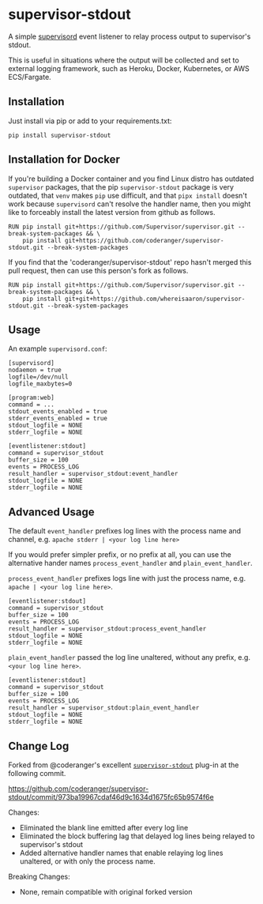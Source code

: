 # supervisor-stdout

A simple [supervisord](http://supervisord.org/) event listener to relay
process output to supervisor's stdout.

This is useful in situations where the output will be collected and set to
external logging framework, such as Heroku, Docker, Kubernetes, or AWS ECS/Fargate.

## Installation

Just install via pip or add to your requirements.txt:

    pip install supervisor-stdout

## Installation for Docker

If you're building a Docker container and you find Linux distro has outdated `supervisor` packages,
that the pip `supervisor-stdout` package is very outdated, that `venv` makes `pip` use difficult,
and that `pipx install` doesn't work because `supervisord` can't resolve the handler name,
then you might like to forceably install the latest version from github as follows.

```
RUN pip install git+https://github.com/Supervisor/supervisor.git --break-system-packages && \
    pip install git+https://github.com/coderanger/supervisor-stdout.git --break-system-packages
```

If you find that the 'coderanger/supervisor-stdout' repo hasn't merged this pull request,
then can use this person's fork as follows.

```
RUN pip install git+https://github.com/Supervisor/supervisor.git --break-system-packages && \
    pip install git+git+https://github.com/whereisaaron/supervisor-stdout.git --break-system-packages
```

## Usage

An example `supervisord.conf`:

    [supervisord]
    nodaemon = true
    logfile=/dev/null
    logfile_maxbytes=0

    [program:web]
    command = ...
    stdout_events_enabled = true
    stderr_events_enabled = true
    stdout_logfile = NONE
    stderr_logfile = NONE

    [eventlistener:stdout]
    command = supervisor_stdout
    buffer_size = 100
    events = PROCESS_LOG
    result_handler = supervisor_stdout:event_handler
    stdout_logfile = NONE
    stderr_logfile = NONE

## Advanced Usage

The default `event_handler` prefixes log lines with the process name and channel,
e.g. `apache stderr | <your log line here>`

If you would prefer simpler prefix, or no prefix at all, you can use the alternative
hander names `process_event_handler` and `plain_event_handler`.

`process_event_handler` prefixes logs line with just the process name, e.g. `apache | <your log line here>`.

    [eventlistener:stdout]
    command = supervisor_stdout
    buffer_size = 100
    events = PROCESS_LOG
    result_handler = supervisor_stdout:process_event_handler
    stdout_logfile = NONE
    stderr_logfile = NONE

`plain_event_handler` passed the log line unaltered, without any prefix, e.g. `<your log line here>`.

    [eventlistener:stdout]
    command = supervisor_stdout
    buffer_size = 100
    events = PROCESS_LOG
    result_handler = supervisor_stdout:plain_event_handler
    stdout_logfile = NONE
    stderr_logfile = NONE

## Change Log

Forked from @coderanger's excellent [`supervisor-stdout`](https://github.com/coderanger/supervisor-stdout/) plug-in at the following commit.

https://github.com/coderanger/supervisor-stdout/commit/973ba19967cdaf46d9c1634d1675fc65b9574f6e

Changes:
- Eliminated the blank line emitted after every log line
- Eliminated the block buffering lag that delayed log lines being relayed to supervisor's stdout
- Added alternative handler names that enable relaying log lines unaltered, or with only the process name.

Breaking Changes:
- None, remain compatible with original forked version
